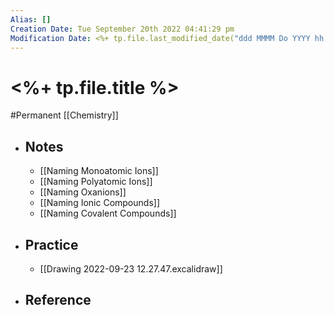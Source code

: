 ```yaml
---
Alias: []
Creation Date: Tue September 20th 2022 04:41:29 pm 
Modification Date: <%+ tp.file.last_modified_date("ddd MMMM Do YYYY hh:mm:ss a") %>
---
```

# <%+ tp.file.title %>
#Permanent [[Chemistry]]

- ## Notes
	- [[Naming Monoatomic Ions]]
	- [[Naming Polyatomic Ions]]
	- [[Naming Oxanions]]
	- [[Naming Ionic Compounds]]
	- [[Naming Covalent Compounds]]
- ## Practice
	- [[Drawing 2022-09-23 12.27.47.excalidraw]]
- ## Reference